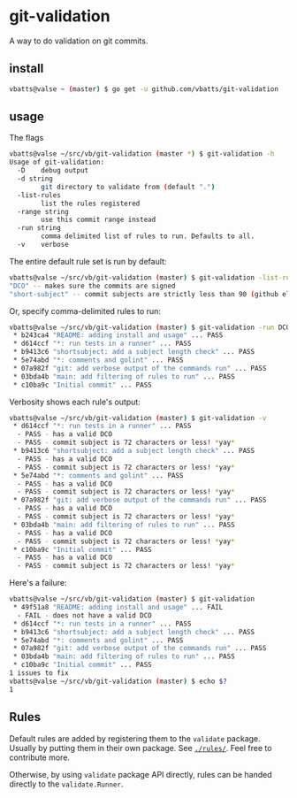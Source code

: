 # git-validation

A way to do validation on git commits.

## install

```bash
vbatts@valse ~ (master) $ go get -u github.com/vbatts/git-validation
```

## usage

The flags
```bash
vbatts@valse ~/src/vb/git-validation (master *) $ git-validation -h
Usage of git-validation:
  -D    debug output
  -d string
        git directory to validate from (default ".")
  -list-rules
        list the rules registered
  -range string
        use this commit range instead
  -run string
        comma delimited list of rules to run. Defaults to all.
  -v    verbose
```

The entire default rule set is run by default:
```bash
vbatts@valse ~/src/vb/git-validation (master) $ git-validation -list-rules
"DCO" -- makes sure the commits are signed
"short-subject" -- commit subjects are strictly less than 90 (github ellipsis length)
```

Or, specify comma-delimited rules to run:
```bash
vbatts@valse ~/src/vb/git-validation (master) $ git-validation -run DCO,short-subject
 * b243ca4 "README: adding install and usage" ... PASS
 * d614ccf "*: run tests in a runner" ... PASS
 * b9413c6 "shortsubject: add a subject length check" ... PASS
 * 5e74abd "*: comments and golint" ... PASS
 * 07a982f "git: add verbose output of the commands run" ... PASS
 * 03bda4b "main: add filtering of rules to run" ... PASS
 * c10ba9c "Initial commit" ... PASS
```

Verbosity shows each rule's output:
```bash
vbatts@valse ~/src/vb/git-validation (master) $ git-validation -v
 * d614ccf "*: run tests in a runner" ... PASS
  - PASS - has a valid DCO
  - PASS - commit subject is 72 characters or less! *yay*
 * b9413c6 "shortsubject: add a subject length check" ... PASS
  - PASS - has a valid DCO
  - PASS - commit subject is 72 characters or less! *yay*
 * 5e74abd "*: comments and golint" ... PASS
  - PASS - has a valid DCO
  - PASS - commit subject is 72 characters or less! *yay*
 * 07a982f "git: add verbose output of the commands run" ... PASS
  - PASS - has a valid DCO
  - PASS - commit subject is 72 characters or less! *yay*
 * 03bda4b "main: add filtering of rules to run" ... PASS
  - PASS - has a valid DCO
  - PASS - commit subject is 72 characters or less! *yay*
 * c10ba9c "Initial commit" ... PASS
  - PASS - has a valid DCO
  - PASS - commit subject is 72 characters or less! *yay*
```

Here's a failure:
```bash
vbatts@valse ~/src/vb/git-validation (master) $ git-validation 
 * 49f51a8 "README: adding install and usage" ... FAIL
  - FAIL - does not have a valid DCO
 * d614ccf "*: run tests in a runner" ... PASS
 * b9413c6 "shortsubject: add a subject length check" ... PASS
 * 5e74abd "*: comments and golint" ... PASS
 * 07a982f "git: add verbose output of the commands run" ... PASS
 * 03bda4b "main: add filtering of rules to run" ... PASS
 * c10ba9c "Initial commit" ... PASS
1 issues to fix
vbatts@valse ~/src/vb/git-validation (master) $ echo $?
1
```

## Rules

Default rules are added by registering them to the `validate` package.
Usually by putting them in their own package.
See [`./rules/`](./rules/).
Feel free to contribute more.

Otherwise, by using `validate` package API directly, rules can be handed directly to the `validate.Runner`.

